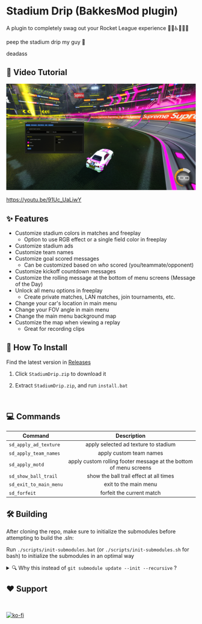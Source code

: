 # Stadium Drip (BakkesMod plugin)
A plugin to completely swag out your Rocket League experience 🥶💨♿💅💯🔥

peep the stadium drip my guy 👀 

deadass

## 🎥 Video Tutorial
<a href='https://youtu.be/91Uc_UaLiwY'>
  <img src='./assets/images/plugin_screenshot.png' alt="showcase video" width="600"/>
</a>

https://youtu.be/91Uc_UaLiwY

## ✨ Features
- Customize stadium colors in matches and freeplay
  - Option to use RGB effect or a single field color in freeplay
- Customize stadium ads
- Customize team names
- Customize goal scored messages
  - Can be customized based on *who* scored (you/teammate/opponent)
- Customize kickoff countdown messages
- Customize the rolling message at the bottom of menu screens (Message of the Day)
- Unlock all menu options in freeplay
  - Create private matches, LAN matches, join tournaments, etc.
- Change your car's location in main menu
- Change your FOV angle in main menu
- Change the main menu background map
- Customize the map when viewing a replay
  - Great for recording clips


## 🔧 How To Install
Find the latest version in [Releases](https://github.com/smallest-cock/StadiumDrip/releases)

1. Click `StadiumDrip.zip` to download it

2. Extract `StadiumDrip.zip`, and run `install.bat`

<br>

## 💻 Commands
| Command | Description |
|---------|:-----------:|
`sd_apply_ad_texture` | apply selected ad texture to stadium
`sd_apply_team_names` | apply custom team names
`sd_apply_motd` | apply custom rolling footer message at the bottom of menu screens
`sd_show_ball_trail` | show the ball trail effect at all times
`sd_exit_to_main_menu` | exit to the main menu
`sd_forfeit` | forfeit the current match

## 🛠️ Building
After cloning the repo, make sure to initialize the submodules before attempting to build the .sln:

Run `./scripts/init-submodules.bat` (or `./scripts/init-submodules.sh` for bash) to initialize the submodules in an optimal way

<details> <summary>🔍 Why this instead of <code>git submodule update --init --recursive</code> ?</summary>
<li>Avoids downloading 200MB of history for the <strong>nlohmann/json</strong> library</li>
<li>Allows Git to detect updates for the other submodules</li>
</details>


## ❤️ Support

<br>

[![ko-fi](https://ko-fi.com/img/githubbutton_sm.svg)](https://ko-fi.com/sslowdev)
